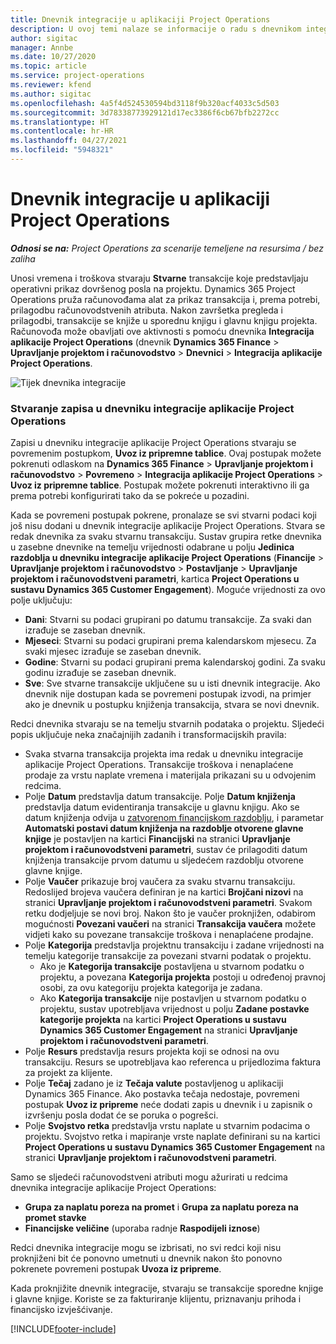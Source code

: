 ```yaml
---
title: Dnevnik integracije u aplikaciji Project Operations
description: U ovoj temi nalaze se informacije o radu s dnevnikom integracije u aplikaciji Project Operations.
author: sigitac
manager: Annbe
ms.date: 10/27/2020
ms.topic: article
ms.service: project-operations
ms.reviewer: kfend
ms.author: sigitac
ms.openlocfilehash: 4a5f4d524530594bd3118f9b320acf4033c5d503
ms.sourcegitcommit: 3d78338773929121d17ec3386f6cb67bfb2272cc
ms.translationtype: HT
ms.contentlocale: hr-HR
ms.lasthandoff: 04/27/2021
ms.locfileid: "5948321"
---
```

# <a name="integration-journal-in-project-operations"></a>Dnevnik integracije u aplikaciji Project Operations

_**Odnosi se na:** Project Operations za scenarije temeljene na resursima / bez zaliha_

Unosi vremena i troškova stvaraju **Stvarne** transakcije koje predstavljaju operativni prikaz dovršenog posla na projektu. Dynamics 365 Project Operations pruža računovođama alat za prikaz transakcija i, prema potrebi, prilagodbu računovodstvenih atributa. Nakon završetka pregleda i prilagodbi, transakcije se knjiže u sporednu knjigu i glavnu knjigu projekta. Računovođa može obavljati ove aktivnosti s pomoću dnevnika **Integracija aplikacije Project Operations** (dnevnik **Dynamics 365 Finance** > **Upravljanje projektom i računovodstvo** > **Dnevnici** > **Integracija aplikacije Project Operations**.

![Tijek dnevnika integracije](./media/IntegrationJournal.png)

### <a name="create-records-in-the-project-operations-integration-journal"></a>Stvaranje zapisa u dnevniku integracije aplikacije Project Operations

Zapisi u dnevniku integracije aplikacije Project Operations stvaraju se povremenim postupkom, **Uvoz iz pripremne tablice**. Ovaj postupak možete pokrenuti odlaskom na **Dynamics 365 Finance** > **Upravljanje projektom i računovodstvo** > **Povremeno** > **Integracija aplikacije Project Operations** > **Uvoz iz pripremne tablice**. Postupak možete pokrenuti interaktivno ili ga prema potrebi konfigurirati tako da se pokreće u pozadini.

Kada se povremeni postupak pokrene, pronalaze se svi stvarni podaci koji još nisu dodani u dnevnik integracije aplikacije Project Operations. Stvara se redak dnevnika za svaku stvarnu transakciju.
Sustav grupira retke dnevnika u zasebne dnevnike na temelju vrijednosti odabrane u polju **Jedinica razdoblja u dnevniku integracije aplikacije Project Operations** (**Financije** > **Upravljanje projektom i računovodstvo** > **Postavljanje** > **Upravljanje projektom i računovodstveni parametri**, kartica **Project Operations u sustavu Dynamics 365 Customer Engagement**). Moguće vrijednosti za ovo polje uključuju:

  - **Dani**: Stvarni su podaci grupirani po datumu transakcije. Za svaki dan izrađuje se zaseban dnevnik.
  - **Mjeseci**: Stvarni su podaci grupirani prema kalendarskom mjesecu. Za svaki mjesec izrađuje se zaseban dnevnik.
  - **Godine**: Stvarni su podaci grupirani prema kalendarskoj godini. Za svaku godinu izrađuje se zaseban dnevnik.
  - **Sve**: Sve stvarne transakcije uključene su u isti dnevnik integracije. Ako dnevnik nije dostupan kada se povremeni postupak izvodi, na primjer ako je dnevnik u postupku knjiženja transakcija, stvara se novi dnevnik.

Redci dnevnika stvaraju se na temelju stvarnih podataka o projektu. Sljedeći popis uključuje neka značajnijih zadanih i transformacijskih pravila:

  - Svaka stvarna transakcija projekta ima redak u dnevniku integracije aplikacije Project Operations. Transakcije troškova i nenaplaćene prodaje za vrstu naplate vremena i materijala prikazani su u odvojenim redcima.
  - Polje **Datum** predstavlja datum transakcije. Polje **Datum knjiženja** predstavlja datum evidentiranja transakcije u glavnu knjigu. Ako se datum knjiženja odvija u [zatvorenom financijskom razdoblju](/dynamics365/finance/general-ledger/close-general-ledger-at-period-end), i parametar **Automatski postavi datum knjiženja na razdoblje otvorene glavne knjige** je postavljen na kartici **Financijski** na stranici **Upravljanje projektom i računovodstveni parametri**, sustav će prilagoditi datum knjiženja transakcije prvom datumu u sljedećem razdoblju otvorene glavne knjige.
  - Polje **Vaučer** prikazuje broj vaučera za svaku stvarnu transakciju. Redoslijed brojeva vaučera definiran je na kartici **Brojčani nizovi** na stranici **Upravljanje projektom i računovodstveni parametri**. Svakom retku dodjeljuje se novi broj. Nakon što je vaučer proknjižen, odabirom mogućnosti **Povezani vaučeri** na stranici **Transakcija vaučera** možete vidjeti kako su povezane transakcije troškova i nenaplaćene prodajne.
  - Polje **Kategorija** predstavlja projektnu transakciju i zadane vrijednosti na temelju kategorije transakcije za povezani stvarni podatak o projektu.
    - Ako je **Kategorija transakcije** postavljena u stvarnom podatku o projektu, a povezana **Kategorija projekta** postoji u određenoj pravnoj osobi, za ovu kategoriju projekta kategorija je zadana.
    - Ako **Kategorija transakcije** nije postavljen u stvarnom podatku o projektu, sustav upotrebljava vrijednost u polju **Zadane postavke kategorije projekta** na kartici **Project Operations u sustavu Dynamics 365 Customer Engagement** na stranici **Upravljanje projektom i računovodstveni parametri**.
  - Polje **Resurs** predstavlja resurs projekta koji se odnosi na ovu transakciju. Resurs se upotrebljava kao referenca u prijedlozima faktura za projekt za klijente.
  - Polje **Tečaj** zadano je iz **Tečaja valute** postavljenog u aplikaciji Dynamics 365 Finance. Ako postavka tečaja nedostaje, povremeni postupak **Uvoz iz pripreme** neće dodati zapis u dnevnik i u zapisnik o izvršenju posla dodat će se poruka o pogrešci.
  - Polje **Svojstvo retka** predstavlja vrstu naplate u stvarnim podacima o projektu. Svojstvo retka i mapiranje vrste naplate definirani su na kartici **Project Operations u sustavu Dynamics 365 Customer Engagement** na stranici **Upravljanje projektom i računovodstveni parametri**.

Samo se sljedeći računovodstveni atributi mogu ažurirati u redcima dnevnika integracije aplikacije Project Operations:

- **Grupa za naplatu poreza na promet** i **Grupa za naplatu poreza na promet stavke**
- **Financijske veličine** (uporaba radnje **Raspodijeli iznose**)

Redci dnevnika integracije mogu se izbrisati, no svi redci koji nisu proknjiženi bit će ponovno umetnuti u dnevnik nakon što ponovno pokrenete povremeni postupak **Uvoza iz pripreme**.

Kada proknjižite dnevnik integracije, stvaraju se transakcije sporedne knjige i glavne knjige. Koriste se za fakturiranje klijentu, priznavanju prihoda i financijsko izvješćivanje.


[!INCLUDE[footer-include](../includes/footer-banner.md)]